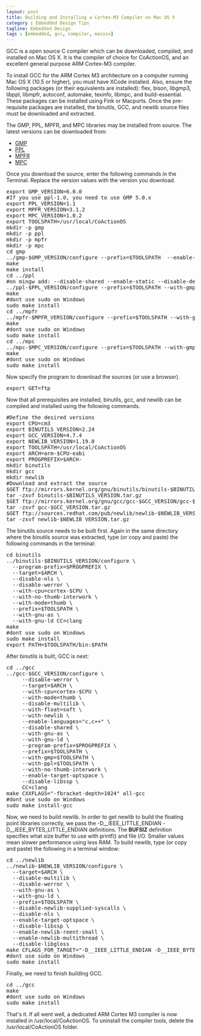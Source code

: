 ```yaml
---
layout: post
title: Building and Installing a Cortex-M3 Compiler on Mac OS X
category : Embedded Design Tips
tagline: Embedded Design
tags : [embedded, gcc, compiler, macosx]
---
```


GCC is a open source C compiler which can be downloaded, compiled, and installed on Mac OS X.  It is 
the compiler of choice for CoActionOS, and an excellent general purpose ARM Cortex-M3 compiler.
 
To install GCC for the ARM Cortex M3 architecture on a computer running Mac OS X (10.5 or higher), you 
must have XCode installed.  Also, ensure the following packages (or their equivalents are installed): flex, 
bison, libgmp3, libppl, libmpfr, autoconf, automake, texinfo, libmpc, and  build-essential.  These 
packages can be installed using Fink or Macports.  Once the pre-requisite packages are installed, the 
binutils, GCC, and newlib source files must be downloaded and extracted.

The GMP, PPL, MPFR, and MPC libraries may be installed from source. The latest versions can be downloaded from:

- [GMP](https://gmplib.org/)
- [PPL](http://bugseng.com/products/ppl/download)
- [MPFR](http://www.mpfr.org/)
- [MPC](http://www.multiprecision.org/)

Once you download the source, enter the following commands in the Terminal.  Replace the version 
values with the version you download.

<pre>
export GMP_VERSION=6.0.0
#If you use ppl-1.0, you need to use GMP 5.0.x
export PPL_VERSION=1.1
export MPFR_VERSION=3.1.2
export MPC_VERSION=1.0.2
export TOOLSPATH=/usr/local/CoActionOS
mkdir -p gmp
mkdir -p ppl
mkdir -p mpfr
mkdir -p mpc
cd gmp
../gmp-$GMP_VERSION/configure --prefix=$TOOLSPATH  --enable-cxx
make
make install
cd ../ppl
#on mingw add: --disable-shared --enable-static --disable-debugging
../ppl-$PPL_VERSION/configure --prefix=$TOOLSPATH --with-gmp=$TOOLSPATH
make
#dont use sudo on Windows
sudo make install
cd ../mpfr
../mpfr-$MPFR_VERSION/configure --prefix=$TOOLSPATH --with-gmp=$TOOLSPATH
make
#dont use sudo on Windows
sudo make install
cd ../mpc
../mpc-$MPC_VERSION/configure --prefix=$TOOLSPATH --with-gmp=$TOOLSPATH --enable-static --disable-shared
make
#dont use sudo on Windows
sudo make install
</pre>

Now specify the program to download the sources (or use a browser).

<pre>
export GET=ftp
</pre>

Now that all prerequisites are installed, binutils, gcc, and newlib can be compiled and installed using the following commands.

<pre>
#Define the desired versions
export CPU=cm3
export BINUTILS_VERSION=2.24
export GCC_VERSION=4.7.4
export NEWLIB_VERSION=1.19.0
export TOOLSPATH=/usr/local/CoActionOS
export ARCH=arm-$CPU-eabi
export PROGPREFIX=$ARCH-
mkdir binutils
mkdir gcc
mkdir newlib
#Download and extract the source
$GET ftp://mirrors.kernel.org/gnu/binutils/binutils-$BINUTILS_VERSION.tar.gz
tar -zxvf binutils-$BINUTILS_VERSION.tar.gz
$GET ftp://mirrors.kernel.org/gnu/gcc/gcc-$GCC_VERSION/gcc-$GCC_VERSION.tar.gz
tar -zxvf gcc-$GCC_VERSION.tar.gz
$GET ftp://sources.redhat.com/pub/newlib/newlib-$NEWLIB_VERSION.tar.gz
tar -zxvf newlib-$NEWLIB_VERSION.tar.gz
</pre>
 
The binutils source needs to be built first.  Again in the same directory where the binutils source was extracted, type (or copy and paste) the following commands in the terminal:

<pre>
cd binutils
../binutils-$BINUTILS_VERSION/configure \
  --program-prefix=$PROGPREFIX \
  --target=$ARCH \
  --disable-nls \
  --disable-werror \
  --with-cpu=cortex-$CPU \
  --with-no-thumb-interwork \
  --with-mode=thumb \
  --prefix=$TOOLSPATH \
  --with-gnu-as \
  --with-gnu-ld CC=clang
make
#dont use sudo on Windows
sudo make install
export PATH=$TOOLSPATH/bin:$PATH
</pre>
 
After binutils is built, GCC is next:

<pre>
cd ../gcc
../gcc-$GCC_VERSION/configure \
     --disable-werror \
     --target=$ARCH \
     --with-cpu=cortex-$CPU \
     --with-mode=thumb \
     --disable-multilib \
     --with-float=soft \
     --with-newlib \
     --enable-languages="c,c++" \
     --disable-shared \
     --with-gnu-as \
     --with-gnu-ld \
     --program-prefix=$PROGPREFIX \
     --prefix=$TOOLSPATH \
     --with-gmp=$TOOLSPATH \
     --with-ppl=$TOOLSPATH \
     --with-no-thumb-interwork \
     --enable-target-optspace \
     --disable-libssp \
     CC=clang 
make CXXFLAGS="-fbracket-depth=1024" all-gcc
#dont use sudo on Windows
sudo make install-gcc
</pre>
 
Now, we need to build newlib.  In order to get newlib to build the floating point libraries correctly, we pass the -D__IEEE_LITTLE_ENDIAN -D__IEEE_BYTES_LITTLE_ENDIAN definitions.  The __BUFSIZ__ definition specifies what size buffer to use with printf() and file I/O.  Smaller values mean slower performance using less RAM.  To build newlib, type (or copy and paste) the following in a terminal window:

<pre>
cd ../newlib
../newlib-$NEWLIB_VERSION/configure \
  --target=$ARCH \
  --disable-multilib \
  --disable-werror \
  --with-gnu-as \
  --with-gnu-ld \
  --prefix=$TOOLSPATH \
  --disable-newlib-supplied-syscalls \
  --disable-nls \
  --enable-target-optspace \
  --disable-libssp \
  --enable-newlib-reent-small \
  --enable-newlib-multithread \
  --disable-libgloss
make CFLAGS_FOR_TARGET="-D__IEEE_LITTLE_ENDIAN -D__IEEE_BYTES_LITTLE_ENDIAN -D__BUFSIZ__=64"
#dont use sudo on Windows
sudo make install
</pre>

Finally, we need to finish building GCC.

<pre>
cd ../gcc
make
#dont use sudo on Windows
sudo make install
</pre>

That's it.  If all went well, a dedicated ARM Cortex M3 compiler is now installed in /usr/local/CoActionOS.  To uninstall the compiler tools, delete the /usr/local/CoActionOS folder.

